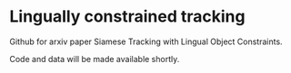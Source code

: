 # Lingually constrained tracking
Github for arxiv paper Siamese Tracking with Lingual Object Constraints.

Code and data will be made available shortly.
